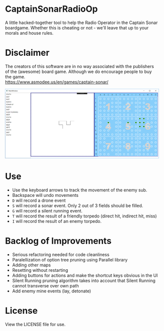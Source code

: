 # CaptainSonarRadioOp
A little hacked-together tool to help the Radio Operator in the Captain Sonar boardgame. Whether this is cheating or not - we'll leave that up to your morals and house rules. 

# Disclaimer
The creators of this software are in no way associated with the publishers of the (awesome) board game. Although we do encourage people to buy the game.  
https://www.asmodee.us/en/games/captain-sonar/

![screenshot](sonarscreenshot.png "Screenshot")


# Use
* Use the keyboard arrows to track the movement of the enemy sub. 
* Backspace will undo movements
* `D` will record a drone event 
* `S` will record a sonar event. Only 2 out of 3 fields should be filled. 
* `G` will record a silent running event. 
* `T` will record the result of a friendly torpedo (direct hit, indirect hit, miss)
* `I` will record the result of an enemy torpedo.

# Backlog of Improvements
* Serious refactoring needed for code cleanliness
* Paralellization of option tree pruning using Parallel library
* Adding other maps
* Resetting without restarting 
* Adding buttons for actions and make the shortcut keys obvious in the UI
* Silent Running pruning algorithm takes into account that Silent Running cannot transverse over own path
* Add enemy mine events (lay, detonate) 

# License
View the LICENSE file for use. 
